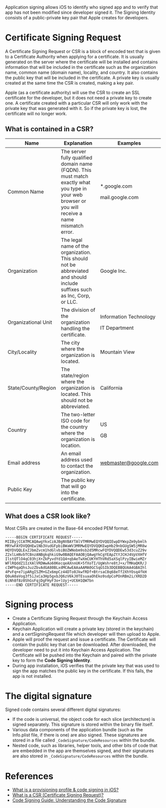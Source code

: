 Application signing allows iOS to identify who signed app and to verify that app has not been modified since developer signed it. The Signing Identity consists of a public-private key pair that Apple creates for developers.

# Certificate Signing Request

A Certificate Signing Request or CSR is a block of encoded text that is given to a Certificate Authority when applying for a certificate. It is usually generated on the server where the certificate will be installed and contains information that will be included in the certificate such as the organization name, common name (domain name), locality, and country. It also contains the public key that will be included in the certificate. A private key is usually created at the same time the CSR is created, making a key pair.

Apple (as a certificate authority) will use the CSR to create an SSL certificate for the developer, but it does not need a private key to create one. A certificate created with a particular CSR will only work with the private key that was generated with it. So if the private key is lost, the certificate will no longer work.

## What is contained in a CSR?

| Name | Explanation | Examples |
| --- | --- | --- |
| Common Name | The server fully qualified domain name (FQDN). This must match exactly what you type in your web browser or you will receive a name mismatch error. | <p>*.google.com</p><p>mail.google.com</p> |
| Organization | The legal name of the organization. This should not be abbreviated and should include suffixes such as Inc, Corp, or LLC. | Google Inc. |
| Organizational Unit | The division of the organization handling the certificate. | <p>Information Technology</p><p>IT Department</p> |
| City/Locality | The city where the organization is located. | Mountain View |
| State/County/Region | The state/region where the organization is located. This should not be abbreviated. | California |
| Country | The two-letter ISO code for the country where the organization is location. | <p>US</p><p>GB</p> |
| Email address | An email address used to contact the organization. | webmaster@google.com |
| Public Key | The public key that will go into the certificate. | |

## What does a CSR look like?

Most CSRs are created in the Base-64 encoded PEM format.

```
-----BEGIN CERTIFICATE REQUEST-----
MIIByjCCATMCAQAwgYkxCzAJBgNVBAYTAlVTMRMwEQYDVQQIEwpDYWxpZm9ybmlh
MRYwFAYDVQQHEw1Nb3VudGFpbiBWaWV3MRMwEQYDVQQKEwpHb29nbGUgSW5jMR8w
HQYDVQQLExZJbmZvcm1hdGlvbiBUZWNobm9sb2d5MRcwFQYDVQQDEw53d3cuZ29v
Z2xlLmNvbTCBnzANBgkqhkiG9w0BAQEFAAOBjQAwgYkCgYEApZtYJCHJ4VpVXHfV
IlstQTlO4qC03hjX+ZkPyvdYd1Q4+qbAeTwXmCUKYHThVRd5aXSqlPzyIBwieMZr
WFlRQddZ1IzXAlVRDWwAo60KecqeAXnnUK+5fXoTI/UgWshre8tJ+x/TMHaQKR/J
cIWPhqaQhsJuzZbvAdGA80BLxdMCAwEAAaAAMA0GCSqGSIb3DQEBBQUAA4GBAIhl
4PvFq+e7ipARgI5ZM+GZx6mpCz44DTo0JkwfRDf+BtrsaC0q68eTf2XhYOsq4fkH
Q0uA0aVog3f5iJxCa3Hp5gxbJQ6zV6kJ0TEsuaaOhEko9sdpCoPOnRBm2i/XRD2D
6iNh8f8z0ShGsFqjDgFHyF3o+lUyj+UC6H1QW7bn
-----END CERTIFICATE REQUEST-----
```

# Signing process

- Create a Certificate Signing Request through the Keychain Access Application.
- Keychain Application will create a private key (stored in the keychain) and a certSigningRequest file which developer will then upload to Apple.
- Apple will proof the request and issue a certificate. The Certificate will contain the public key that can be downloaded. After downloaded, the developer need to put it into Keychain Access Application. The Certificate will be pushed into the Keychain and paired with the private key to form the **Code Signing Identity**.
- During app installation, iOS verifies that the private key that was used to sign the app matches the public key in the certificate. If this fails, the app is not installed.

# The digital signature

Signed code contains several different digital signatures:
- If the code is universal, the object code for each slice (architecture) is signed separately. This signature is stored within the binary file itself.
- Various data components of the application bundle (such as the Info.plist file, if there is one) are also signed. These signatures are stored in a file called `_CodeSignature/CodeResources` within the bundle.
- Nested code, such as libraries, helper tools, and other bits of code that are embedded in the app are themselves signed, and their signatures are also stored in `_CodeSignature/CodeResources` within the bundle.

# References

- [What is a provisioning profile & code signing in iOS?](https://medium.com/@abhimuralidharan/what-is-a-provisioning-profile-in-ios-77987a7c54c2)
- [What is a CSR (Certificate Signing Request)?](https://www.sslshopper.com/what-is-a-csr-certificate-signing-request.html)
- [Code Signing Guide: Understanding the Code Signature](https://developer.apple.com/library/archive/documentation/Security/Conceptual/CodeSigningGuide/AboutCS/AboutCS.html)
